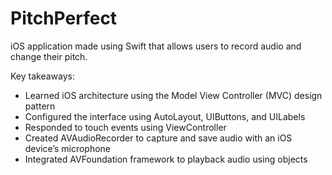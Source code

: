 # PitchPerfect
iOS application made using Swift that allows users to record audio and change their pitch.

Key takeaways:

- Learned iOS architecture using the Model View Controller (MVC) design pattern
- Configured the interface using AutoLayout, UIButtons, and UILabels
- Responded to touch events using ViewController
- Created AVAudioRecorder to capture and save audio with an iOS device’s microphone
- Integrated AVFoundation framework to playback audio using objects
